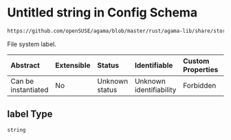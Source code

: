 # Untitled string in Config Schema

```txt
https://github.com/openSUSE/agama/blob/master/rust/agama-lib/share/storage.schema.json#/$defs/filesystem/properties/label
```

File system label.

| Abstract            | Extensible | Status         | Identifiable            | Custom Properties | Additional Properties | Access Restrictions | Defined In                                                          |
| :------------------ | :--------- | :------------- | :---------------------- | :---------------- | :-------------------- | :------------------ | :------------------------------------------------------------------ |
| Can be instantiated | No         | Unknown status | Unknown identifiability | Forbidden         | Allowed               | none                | [storage.schema.json\*](storage.schema.json "open original schema") |

## label Type

`string`
